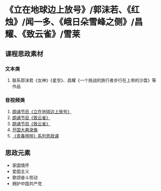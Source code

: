 # 《立在地球边上放号》/郭沫若、《红烛》/闻一多、《峨日朵雪峰之侧》/昌耀、《致云雀》/雪莱

## 课程思政素材

### 文本类

1. 联系郭沫若《女神》《星空》、昌耀《一个挑战的旅行者步行在上帝的沙盘》等作品

### 音视频类

1. [朗诵节目《立在地球边上放号》](https://www.langsong.site/47241.html)
2. [朗诵节目《致云雀》](https://v.qq.com/x/page/d03878fgwmy.html)
3. [朗诵节目《致云雀》](https://v.qq.com/x/page/d03878fgwmy.html)
4. [开国大典录像](https://www.bilibili.com/video/BV1SJ411u7JW/?spm_id_from=333.337.search-card.all.click)
5. [《青春榜样》系列思政课](http://news.cctv.com/2022/05/12/ARTIeKGwMPkG1N6YnsoQLZu9220512.shtml)

## 思政元素

- 家国情怀
- 爱国主义
- 歌颂奋斗劳动
- 拥护中国共产党
